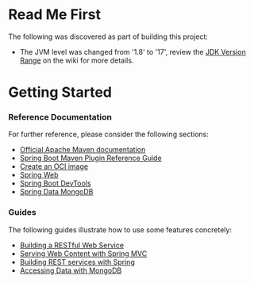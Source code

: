 # Read Me First
The following was discovered as part of building this project:

* The JVM level was changed from '1.8' to '17', review the [JDK Version Range](https://github.com/spring-projects/spring-framework/wiki/Spring-Framework-Versions#jdk-version-range) on the wiki for more details.

# Getting Started

### Reference Documentation
For further reference, please consider the following sections:

* [Official Apache Maven documentation](https://maven.apache.org/guides/index.html)
* [Spring Boot Maven Plugin Reference Guide](https://docs.spring.io/spring-boot/docs/3.1.0-M2/maven-plugin/reference/html/)
* [Create an OCI image](https://docs.spring.io/spring-boot/docs/3.1.0-M2/maven-plugin/reference/html/#build-image)
* [Spring Web](https://docs.spring.io/spring-boot/docs/3.1.0-M2/reference/htmlsingle/#web)
* [Spring Boot DevTools](https://docs.spring.io/spring-boot/docs/3.1.0-M2/reference/htmlsingle/#using.devtools)
* [Spring Data MongoDB](https://docs.spring.io/spring-boot/docs/3.1.0-M2/reference/htmlsingle/#data.nosql.mongodb)

### Guides
The following guides illustrate how to use some features concretely:

* [Building a RESTful Web Service](https://spring.io/guides/gs/rest-service/)
* [Serving Web Content with Spring MVC](https://spring.io/guides/gs/serving-web-content/)
* [Building REST services with Spring](https://spring.io/guides/tutorials/rest/)
* [Accessing Data with MongoDB](https://spring.io/guides/gs/accessing-data-mongodb/)

